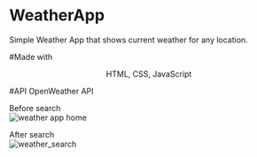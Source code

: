 # WeatherApp
Simple Weather App that shows current weather for any location.

#Made with
<div align="center">
HTML, CSS, JavaScript
</div>

#API
OpenWeather API

Before search
<br/>
![weather app home](https://user-images.githubusercontent.com/126813107/234432459-fb535589-8be3-4794-8378-60ee7a8a7fa6.JPG)

After search
<br/>
![weather_search](https://user-images.githubusercontent.com/126813107/234432750-ff2b39c2-74e5-42fb-8e0f-362ace1b7ad2.JPG)

